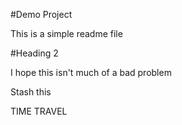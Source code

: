 #Demo Project

This is a simple readme file

#Heading 2

I hope this isn't much of a bad problem 

Stash this

TIME TRAVEL